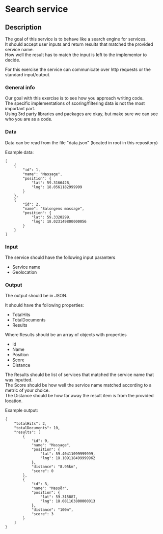 # Search service

## Description
The goal of this service is to behave like a search engine for services. <br>
It should accept user inputs and return results that matched the provided service name.<br>
How well the result has to match the input is left to the implementor to decide.

For this exercise the service can communicate over http requests or the standard input/output.

### General info
Our goal with this exercise is to see how you approach writing code. <br>
The specific implementations of scoring/filtering data is not the most important part. <br>
Using 3rd party libraries and packages are okay, but make sure we can see who you are as a code.

### Data
Data can be read from the file "data.json" (located in root in this repository)

Example data:
```
[
    {
        "id": 1,
        "name": "Massage",
        "position": {
            "lat": 59.3166428,
            "lng": 18.0561182999999
        }
    },
    {
        "id": 2,
        "name": "Salongens massage",
        "position": {
            "lat": 59.3320299,
            "lng": 18.023149800000056
        }
    }
]
```

### Input
The service should have the following input paramters
* Service name
* Geolocation


### Output
The output should be in JSON.

It should have the following properties:
* TotalHits
* TotalDocuments
* Results

Where Results should be an array of objects with properties
* Id
* Name
* Position
* Score
* Distance

The Results should be list of services that matched the service name that was inputted. <br>
The Score should be how well the service name matched according to a metric of your choice. <br>
The Distance should be how far away the result item is from the provided location.

Example output:
```
{
    "totalHits": 2,
    "totalDocuments": 10,
    "results": [
        {
            "id": 9,
            "name": "Massage",
            "position": {
                "lat": 59.40411099999999,
                "lng": 18.109118499999962
            },
            "distance": "8.95km",
            "score": 0
        },
        {
            "id": 3,
            "name": "Massör",
            "position": {
                "lat": 59.315887,
                "lng": 18.081163800000013
            },
            "distance": "100m",
            "score": 3
        }
    ]
}
```
